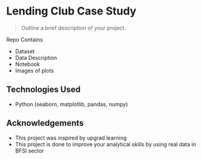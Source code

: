 # Lending Club Case Study
> Outline a brief description of your project.

<!-- You can include any other section that is pertinent to your problem -->


Repo Contains
- Dataset
- Data Description
- Notebook
- Images of plots

<!-- You don't have to answer all the questions - just the ones relevant to your project. -->


## Technologies Used
- Python (seaborn, matplotlib, pandas, numpy)

<!-- As the libraries versions keep on changing, it is recommended to mention the version of library used in this project -->

## Acknowledgements

- This project was inspired by upgrad learning
- This project is done to improve your analytical skills by using real data in BFSI sector




<!-- Optional -->
<!-- ## License -->
<!-- This project is open source and available under the [... License](). -->

<!-- You don't have to include all sections - just the one's relevant to your project -->
